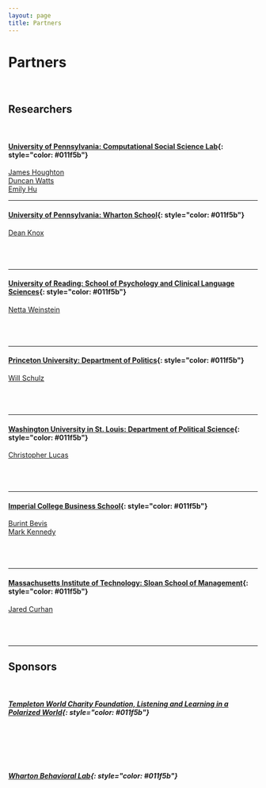 ```yaml
---
layout: page
title: Partners
---
```


# Partners

<br/>

## Researchers

<br/>

#### [University of Pennsylvania: Computational Social Science Lab](https://css.seas.upenn.edu/){: style="color: #011f5b"}

[James Houghton](https://www.jamesphoughton.com/) <br/>
[Duncan Watts](https://css.seas.upenn.edu/people/duncan-watts/) <br/>
[Emily Hu](https://xinlanemilyhu.com/) <br/>

---

#### [University of Pennsylvania: Wharton School](https://www.wharton.upenn.edu/){: style="color: #011f5b"}

[Dean Knox](https://oid.wharton.upenn.edu/profile/dcknox/)
<br/><br/><br/><br/>

---

#### [University of Reading: School of Psychology and Clinical Language Sciences](https://www.reading.ac.uk/pcls/){: style="color: #011f5b"}

[Netta Weinstein](https://www.reading.ac.uk/pcls/staff/netta-weinstein)
<br/><br/><br/><br/>

---

#### [Princeton University: Department of Politics](https://politics.princeton.edu/){: style="color: #011f5b"}

[Will Schulz](https://willschulz.com/)
<br/><br/><br/><br/>

---

#### [Washington University in St. Louis: Department of Political Science](https://polisci.wustl.edu/){: style="color: #011f5b"}

[Christopher Lucas](http://christopherlucas.org/)
<br/><br/><br/><br/>

---

#### [Imperial College Business School](https://www.imperial.ac.uk/business-school/){: style="color: #011f5b"}

[Burint Bevis](https://www.imperial.ac.uk/people/b.bevis20) <br/>
[Mark Kennedy](https://www.imperial.ac.uk/people/mark.kennedy) <br/>
<br/><br/><br/>

---

#### [Massachusetts Institute of Technology: Sloan School of Management](https://www.imperial.ac.uk/business-school/){: style="color: #011f5b"}

[Jared Curhan](https://web.mit.edu/curhan/www/)
<br/><br/><br/><br/>

---

## Sponsors

<br/>

##### [Templeton World Charity Foundation, Listening and Learning in a Polarized World](https://www.templetonworldcharity.org/LLPW){: style="color: #011f5b"}

<br/><br/><br/><br/>

##### [Wharton Behavioral Lab](https://wbl.wharton.upenn.edu/){: style="color: #011f5b"}

<br/><br/>

<br/><br/><br/>
